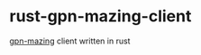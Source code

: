 # rust-gpn-mazing-client
[gpn-mazing](https://github.com/freehuntx/gpn-mazing) client written in rust
